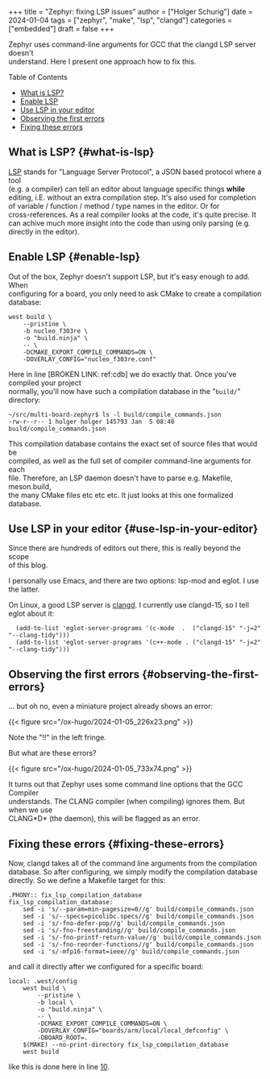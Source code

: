 +++
title = "Zephyr: fixing LSP issues"
author = ["Holger Schurig"]
date = 2024-01-04
tags = ["zephyr", "make", "lsp", "clangd"]
categories = ["embedded"]
draft = false
+++

Zephyr uses command-line arguments for GCC that the clangd LSP server doesn't <br/>
understand. Here I present one approach how to fix this. <br/>

<!--more-->

<div class="ox-hugo-toc toc">

<div class="heading">Table of Contents</div>

- [What is LSP?](#what-is-lsp)
- [Enable LSP](#enable-lsp)
- [Use LSP in your editor](#use-lsp-in-your-editor)
- [Observing the first errors](#observing-the-first-errors)
- [Fixing these errors](#fixing-these-errors)

</div>
<!--endtoc-->


## What is LSP? {#what-is-lsp}

[LSP](https://en.wikipedia.org/wiki/Language_Server_Protocol) stands for "Language Server Protocol", a JSON based protocol where a tool <br/>
(e.g. a compiler) can tell an editor about language specific things **while** <br/>
editing, i.E. without an extra compilation step. It's also used for completion <br/>
of variable / function / method / type names in the editor. Or for <br/>
cross-references. As a real compiler looks at the code, it's quite precise. It <br/>
can achive much more insight into the code than using only parsing (e.g. <br/>
directly in the editor). <br/>


## Enable LSP {#enable-lsp}

Out of the box, Zephyr doesn't support LSP, but it's easy enough to add. When <br/>
configuring for a board, you only need to ask CMake to create a compilation database: <br/>

```text { linenos=true, anchorlinenos=true, lineanchors=org-coderef--83b8fb }
west build \
	--pristine \
	-b nucleo_f303re \
	-o "build.ninja" \
	-- \
	-DCMAKE_EXPORT_COMPILE_COMMANDS=ON \
	-DOVERLAY_CONFIG="nucleo_f303re.conf"
```

Here in line [BROKEN LINK: ref:cdb] we do exactly that. Once you've compiled your project <br/>
normally, you'll now have such a compilation database in the "`build/`" <br/>
directory: <br/>

```text
~/src/multi-board-zephyr$ ls -l build/compile_commands.json
-rw-r--r-- 1 holger holger 145793 Jan  5 08:40 build/compile_commands.json
```

This compilation database contains the exact set of source files that would be <br/>
compiled, as well as the full set of compiler command-line arguments for each <br/>
file. Therefore, an LSP daemon doesn't have to parse e.g. Makefile, meson.build, <br/>
the many CMake files etc etc etc. It just looks at this one formalized database. <br/>


## Use LSP in your editor {#use-lsp-in-your-editor}

Since there are hundreds of editors out there, this is really beyond the scope <br/>
of this blog. <br/>

I personally use Emacs, and there are two options: lsp-mod and eglot. I use the latter. <br/>

On Linux, a good LSP server is [clangd](https://clangd.llvm.org/). I currently use clangd-15, so I tell eglot about it: <br/>

```elisp
  (add-to-list 'eglot-server-programs '(c-mode  .  ("clangd-15" "-j=2" "--clang-tidy")))
  (add-to-list 'eglot-server-programs '(c++-mode . ("clangd-15" "-j=2" "--clang-tidy")))
```


## Observing the first errors {#observing-the-first-errors}

... but oh no, even a miniature project already shows an error: <br/>

{{< figure src="/ox-hugo/2024-01-05_226x23.png" >}} <br/>

Note the "!!" in the left fringe. <br/>

But what are these errors? <br/>

{{< figure src="/ox-hugo/2024-01-05_733x74.png" >}} <br/>

It turns out that Zephyr uses some command line options that the GCC Compiler <br/>
understands. The CLANG compiler (when compiling) ignores them. But when we use <br/>
CLANG\*D\* (the daemon), this will be flagged as an error. <br/>


## Fixing these errors {#fixing-these-errors}

Now, clangd takes all of the command line arguments from the compilation <br/>
database. So after configuring, we simply modify the compilation database <br/>
directly. So we define a Makefile target for this: <br/>

```text
.PHONY:: fix_lsp_compilation_database
fix_lsp_compilation_database:
	sed -i 's/--param=min-pagesize=0//g' build/compile_commands.json
	sed -i 's/--specs=picolibc.specs//g' build/compile_commands.json
	sed -i 's/-fno-defer-pop//g' build/compile_commands.json
	sed -i 's/-fno-freestanding//g' build/compile_commands.json
	sed -i 's/-fno-printf-return-value//g' build/compile_commands.json
	sed -i 's/-fno-reorder-functions//g' build/compile_commands.json
	sed -i 's/-mfp16-format=ieee//g' build/compile_commands.json
```

and call it directly after we configured for a specific board: <br/>

```text { linenos=true, anchorlinenos=true, lineanchors=org-coderef--b77306 }
local: .west/config
	west build \
		--pristine \
		-b local \
		-o "build.ninja" \
		-- \
		-DCMAKE_EXPORT_COMPILE_COMMANDS=ON \
		-DOVERLAY_CONFIG="boards/arm/local/local_defconfig" \
		-DBOARD_ROOT=.
	$(MAKE) --no-print-directory fix_lsp_compilation_database
	west build
```

like this is done here in line [10](#org-coderef--b77306-10). <br/>

